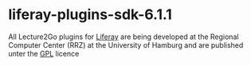liferay-plugins-sdk-6.1.1
=========================

All Lecture2Go plugins for <a href="http://liferay.com" target="_blank">Liferay</a> are being developed at the Regional Computer Center (RRZ) at the University of Hamburg and are published unter the <a href="http://de.wikipedia.org/wiki/GNU_General_Public_License" target="_blank">GPL</a>  licence

